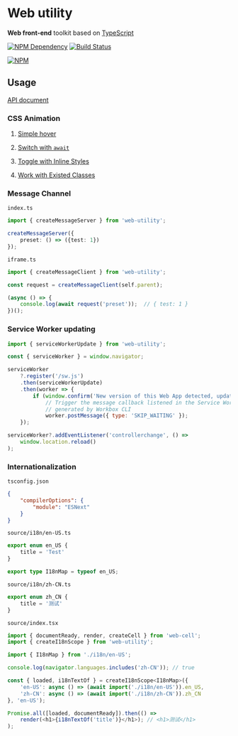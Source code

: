 # Web utility

**Web front-end** toolkit based on [TypeScript][1]

[![NPM Dependency](https://david-dm.org/EasyWebApp/web-utility.svg)][2]
[![Build Status](https://travis-ci.com/EasyWebApp/web-utility.svg)][3]

[![NPM](https://nodei.co/npm/web-utility.png?downloads=true&downloadRank=true&stars=true)][4]

## Usage

[API document](https://web-cell.dev/web-utility/)

### CSS Animation

1. [Simple hover](https://github.com/EasyWebApp/BootCell/blob/a41bbc1/source/Prompt/Tooltip.tsx#L38-L43)

2. [Switch with `await`](https://github.com/EasyWebApp/BootCell/blob/a41bbc1/source/Content/TabList.tsx#L77-85)

3. [Toggle with Inline Styles](https://github.com/EasyWebApp/BootCell/blob/a41bbc1/source/Content/Collapse.tsx#L19-L38)

4. [Work with Existed Classes](https://github.com/EasyWebApp/BootCell/blob/a41bbc1/source/Content/Carousel.tsx#L82-L99)

### Message Channel

`index.ts`

```TypeScript
import { createMessageServer } from 'web-utility';

createMessageServer({
    preset: () => ({test: 1})
});
```

`iframe.ts`

```TypeScript
import { createMessageClient } from 'web-utility';

const request = createMessageClient(self.parent);

(async () => {
    console.log(await request('preset'));  // { test: 1 }
})();
```

### Service Worker updating

```javascript
import { serviceWorkerUpdate } from 'web-utility';

const { serviceWorker } = window.navigator;

serviceWorker
    ?.register('/sw.js')
    .then(serviceWorkerUpdate)
    .then(worker => {
        if (window.confirm('New version of this Web App detected, update now?'))
            // Trigger the message callback listened in the Service Worker
            // generated by Workbox CLI
            worker.postMessage({ type: 'SKIP_WAITING' });
    });

serviceWorker?.addEventListener('controllerchange', () =>
    window.location.reload()
);
```

### Internationalization

`tsconfig.json`

```json
{
    "compilerOptions": {
        "module": "ESNext"
    }
}
```

`source/i18n/en-US.ts`

```typescript
export enum en_US {
    title = 'Test'
}

export type I18nMap = typeof en_US;
```

`source/i18n/zh-CN.ts`

```typescript
export enum zh_CN {
    title = '测试'
}
```

`source/index.tsx`

```javascript
import { documentReady, render, createCell } from 'web-cell';
import { createI18nScope } from 'web-utility';

import { I18nMap } from './i18n/en-US';

console.log(navigator.languages.includes('zh-CN')); // true

const { loaded, i18nTextOf } = createI18nScope<I18nMap>({
    'en-US': async () => (await import('./i18n/en-US')).en_US,
    'zh-CN': async () => (await import('./i18n/zh-CN')).zh_CN
}, 'en-US');

Promise.all([loaded, documentReady]).then(() =>
    render(<h1>{i18nTextOf('title')}</h1>); // <h1>测试</h1>
);
```

[1]: https://www.typescriptlang.org/
[2]: https://david-dm.org/EasyWebApp/web-utility
[3]: https://travis-ci.com/EasyWebApp/web-utility
[4]: https://nodei.co/npm/web-utility/
